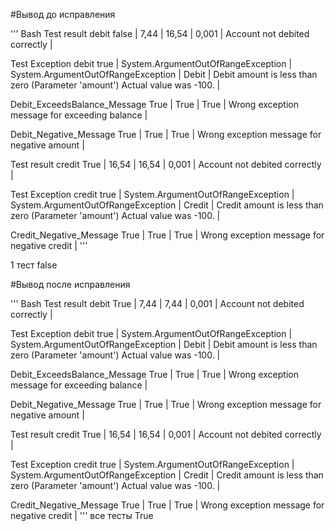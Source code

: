 #Вывод до исправления

''' Bash
Test result debit
        false | 7,44 | 16,54 | 0,001 | Account not debited correctly | 

Test Exception debit
        true | System.ArgumentOutOfRangeException | System.ArgumentOutOfRangeException | Debit | Debit amount is less than zero (Parameter 'amount')
Actual value was -100. | 

Debit_ExceedsBalance_Message
        True | True | True | Wrong exception message for exceeding balance | 

Debit_Negative_Message
        True | True | True | Wrong exception message for negative amount | 

Test result credit
        True | 16,54 | 16,54 | 0,001 | Account not debited correctly | 

Test Exception credit
        true | System.ArgumentOutOfRangeException | System.ArgumentOutOfRangeException | Credit | Credit amount is less than zero (Parameter 'amount')
Actual value was -100. | 

Credit_Negative_Message
        True | True | True | Wrong exception message for negative credit |
'''

1 тест false 

#Вывод после исправления

''' Bash
Test result debit
        True | 7,44 | 7,44 | 0,001 | Account not debited correctly | 

Test Exception debit
        true | System.ArgumentOutOfRangeException | System.ArgumentOutOfRangeException | Debit | Debit amount is less than zero (Parameter 'amount')
Actual value was -100. | 

Debit_ExceedsBalance_Message
        True | True | True | Wrong exception message for exceeding balance | 

Debit_Negative_Message
        True | True | True | Wrong exception message for negative amount | 

Test result credit
        True | 16,54 | 16,54 | 0,001 | Account not debited correctly | 

Test Exception credit
        true | System.ArgumentOutOfRangeException | System.ArgumentOutOfRangeException | Credit | Credit amount is less than zero (Parameter 'amount')
Actual value was -100. | 

Credit_Negative_Message
        True | True | True | Wrong exception message for negative credit | 
        '''
все тесты True
